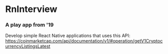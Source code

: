 # RnInterview

### A play app from '19
Develop simple React Native applications that uses this API:
https://coinmarketcap.com/api/documentation/v1/#operation/getV1CryptocurrencyListingsLatest
